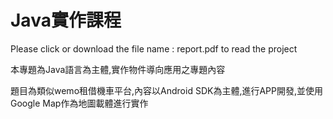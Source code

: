 # Java實作課程
Please click or download the file name : report.pdf to read the project




本專題為Java語言為主體,實作物件導向應用之專題內容




題目為類似wemo租借機車平台,內容以Android SDK為主體,進行APP開發,並使用Google Map作為地圖載體進行實作
